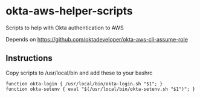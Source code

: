 # okta-aws-helper-scripts
Scripts to help with Okta authentication to AWS

Depends on https://github.com/oktadeveloper/okta-aws-cli-assume-role

## Instructions
Copy scripts to /usr/local/bin and add these to your bashrc 

```
function okta-login { /usr/local/bin/okta-login.sh "$1"; }
function okta-setenv { eval "$(/usr/local/bin/okta-setenv.sh "$1")"; }
```
